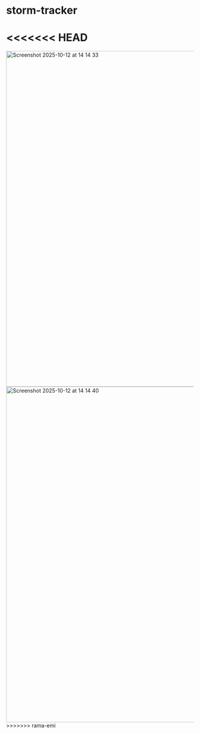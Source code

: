 # storm-tracker

# <<<<<<< HEAD

<img width="1440" height="900" alt="Screenshot 2025-10-12 at 14 14 33" src="https://github.com/user-attachments/assets/8b8b7edc-851e-4da7-80e3-c6120987435f" />
<img width="1440" height="900" alt="Screenshot 2025-10-12 at 14 14 40" src="https://github.com/user-attachments/assets/740fe485-fea0-4d67-8e68-40f3c4de455f" />
>>>>>>> rama-emi
